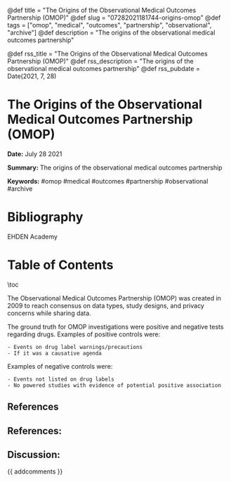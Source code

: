 @def title = "The Origins of the Observational Medical Outcomes Partnership (OMOP)"
@def slug = "07282021181744-origins-omop"
@def tags = ["omop", "medical", "outcomes", "partnership", "observational", "archive"]
@def description = "The origins of the observational medical outcomes partnership"

@def rss_title = "The Origins of the Observational Medical Outcomes Partnership (OMOP)"
@def rss_description = "The origins of the observational medical outcomes partnership"
@def rss_pubdate = Date(2021, 7, 28)


The Origins of the Observational Medical Outcomes Partnership (OMOP)
=========

**Date:** July 28 2021

**Summary:** The origins of the observational medical outcomes partnership

**Keywords:** #omop #medical #outcomes #partnership #observational #archive

Bibliography
==========

EHDEN Academy

Table of Contents
=========

\toc

The Observational Medical Outcomes Partnership (OMOP) was created in 2009 to reach consensus on data types, study designs, and privacy concerns while sharing data.

The ground truth for OMOP investigations were positive and negative tests regarding drugs. Examples of positive controls were:

```
- Events on drug label warnings/precautions
- If it was a causative agenda
```

Examples of negative controls were:

```
- Events not listed on drug labels
- No powered studies with evidence of potential positive association
```

## References

## References:
## Discussion: 

{{ addcomments }}
